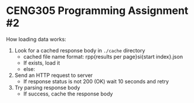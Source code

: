 # CENG305 Programming Assignment #2

How loading data works:
1. Look for a cached response body in `./cache` directory
   - cached file name format: rpp{results per page}si{start index}.json
    - If exists, load it
    - else:
2. Send an HTTP request to server
    - If response status is not 200 (OK) wait 10 seconds and retry
3. Try parsing response body
    - If success, cache the response body
   
